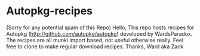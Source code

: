 Autopkg-recipes
===============
(Sorry for any potential spam of this Repo)
Hello,
This repo hosts recipes for Autopkg (http://github.com/autopkg/autopkg) developed by WardsParadox.
The recipes are all munki import based, not useful otherwise really. Feel free to clone to
make regular download recipes.
Thanks,
Ward aka Zack
